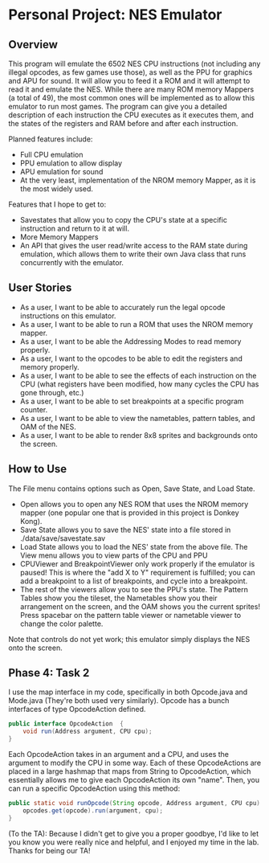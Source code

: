 # Personal Project: NES Emulator

## Overview

This program will emulate the 6502 NES CPU instructions (not including any illegal opcodes, as few games use those), as well as the PPU for graphics and APU for sound. It will allow you to feed it a ROM and it will attempt to read it and emulate the NES. While there are many ROM memory Mappers (a total of 49), the most common ones will be implemented as to allow this emulator to run most games. The program can give you a detailed description of each instruction the CPU executes as it executes them, and the states of the registers and RAM before and after each instruction. 

Planned features include:
- Full CPU emulation
- PPU emulation to allow display
- APU emulation for sound
- At the very least, implementation of the NROM memory Mapper, as it is the most widely used.

Features that I hope to get to:
- Savestates that allow you to copy the CPU's state at a specific instruction and return to it at will.
- More Memory Mappers
- An API that gives the user read/write access to the RAM state during emulation, which allows them to write their own Java class that runs concurrently with the emulator.

## User Stories

- As a user, I want to be able to accurately run the legal opcode instructions on this emulator.
- As a user, I want to be able to run a ROM that uses the NROM memory mapper.
- As a user, I want to be able the Addressing Modes to read memory properly.
- As a user, I want to the opcodes to be able to edit the registers and memory properly.
- As a user, I want to be able to see the effects of each instruction on the CPU (what registers have been modified, how many cycles the CPU has gone through, etc.)
- As a user, I want to be able to set breakpoints at a specific program counter.
- As a user, I want to be able to view the nametables, pattern tables, and OAM of the NES.
- As a user, I want to be able to render 8x8 sprites and backgrounds onto the screen.

## How to Use
The File menu contains options such as Open, Save State, and Load State. 
- Open allows you to open any NES ROM that uses the NROM memory mapper (one popular one that is provided in this project is Donkey Kong).
- Save State allows you to save the NES' state into a file stored in ./data/save/savestate.sav
- Load State allows you to load the NES' state from the above file.
The View menu allows you to view parts of the CPU and PPU
- CPUViewer and BreakpointViewer only work properly if the emulator is paused! This is where the "add X to Y" requirement is fulfilled; you can add a breakpoint to a list of breakpoints, and cycle into a breakpoint.
- The rest of the viewers allow you to see the PPU's state. The Pattern Tables show you the tileset, the Nametables show you their arrangement on the screen, and the OAM shows you the current sprites! Press spacebar on the pattern table viewer or nametable viewer to change the color palette.

Note that controls do not yet work; this emulator simply displays the NES onto the screen.

## Phase 4: Task 2
I use the map interface in my code, specifically in both Opcode.java and Mode.java (They're both used very similarly). Opcode has a bunch interfaces of type OpcodeAction defined.
```Java
public interface OpcodeAction  {
    void run(Address argument, CPU cpu);
}
```
Each OpcodeAction takes in an argument and a CPU, and uses the argument to modify the CPU in some way. Each of these OpcodeActions are placed in a large hashmap that maps from String to OpcodeAction, which essentially allows me to give each OpcodeAction its own "name". Then, you can run a specific OpcodeAction using this method:
```Java
public static void runOpcode(String opcode, Address argument, CPU cpu) {
    opcodes.get(opcode).run(argument, cpu);
}
``` 

(To the TA): Because I didn't get to give you a proper goodbye, I'd like to let you know you were really nice and helpful, and I enjoyed my time in the lab. Thanks for being our TA!